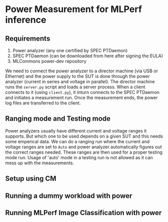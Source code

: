 # Power Measurement for MLPerf inference
## Requirements
1. Power analyzer (any one certified by SPEC PTDaemon)
2. SPEC PTDaemon (can be downloaded from here after signing the EULA)
3. MLCommons power-dev repository

We need to connect the power analyzer to a director machine (via USB or Ethernet) and the power supply to the SUT is done through the power analyzer 
(current in series and voltage in parallel). The director machine runs the `server.py` script and loads a server process. When a client connects to it 
(using `client.py`), it inturn connects to the SPEC PTDaemon and initiates a measurement run. Once the measurement ends, the power log files are 
transferred to the client. 

## Ranging mode and Testing mode
Power analyzers usually have different current and voltage ranges it supports. But which one to be used depends on a given SUT and this needs some 
emperical data. We can do a ranging run where the current and voltage ranges are set to `Auto` and power analyzer automatically figures out the correct
ranges needed. These ranges are then used for a proper testing mode run. Usage of 'auto' mode in a testing run is not allowed as it can mess up with the 
measurements.

## Setup using CM

## Running a dummy workload with power

## Running MLPerf Image Classification with power
